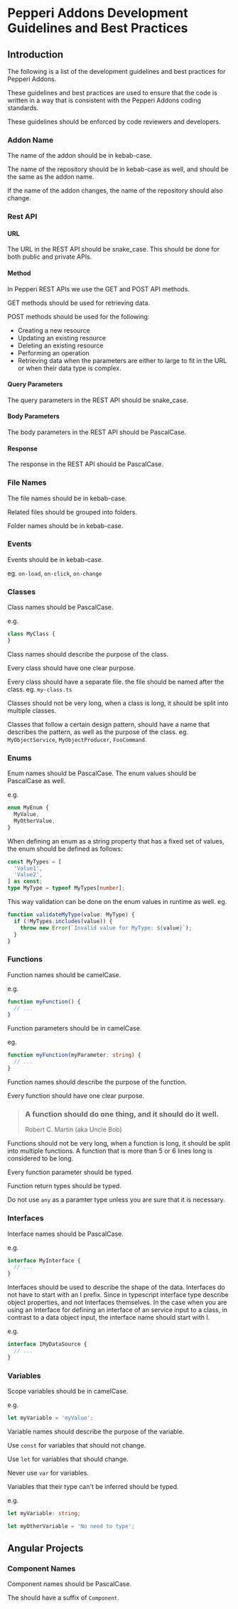 # Pepperi Addons Development Guidelines and Best Practices

## Introduction

The following is a list of the development guidelines and best practices for Pepperi Addons.

These guidelines and best practices are used to ensure that the code is written in a way that is consistent with the Pepperi Addons coding standards.

These guidelines should be enforced by code reviewers and developers.


### Addon Name
The name of the addon should be in kebab-case.

The name of the repository should be in kebab-case as well, and should be the same as the addon name.

If the name of the addon changes, the name of the repository should also change.

### Rest API

#### URL
The URL in the REST API should be snake_case.
This should be done for both public and private APIs.

#### Method
In Pepperi REST APIs we use the GET and POST API methods.

GET methods should be used for retrieving data.

POST methods should be used for the following:
* Creating a new resource
* Updating an existing resource
* Deleting an existing resource
* Performing an operation
* Retrieving data when the parameters are either to large to fit in the URL or when their data type is complex.

#### Query Parameters
The query parameters in the REST API should be snake_case.

#### Body Parameters
The body parameters in the REST API should be PascalCase.

#### Response
The response in the REST API should be PascalCase.

### File Names
The file names should be in kebab-case.

Related files should be grouped into folders.

Folder names should be in kebab-case.

### Events
Events should be in kebab-case.

eg. `on-load`, `on-click`, `on-change`

### Classes
Class names should be PascalCase.

e.g.
``` typescript
class MyClass {
}
```

Class names should describe the purpose of the class. 

Every class should have one clear purpose.

Every class should have a separate file. the file should be named after the class. eg. `my-class.ts`

Classes should not be very long, when a class is long, it should be split into multiple classes.

Classes that follow a certain design pattern, should have a name that describes the pattern, as well as the purpose of the class. eg. `MyObjectService`, `MyObjectProducer`, `FooCommand`.

### Enums
Enum names should be PascalCase.
The enum values should be PascalCase as well.

e.g.
``` typescript
enum MyEnum {
  MyValue,
  MyOtherValue,
}
```

When defining an enum as a string property that has a fixed set of values, the enum should be defined as follows:

``` typescript
const MyTypes = [
  'Value1',
  'Value2',
] as const;
type MyType = typeof MyTypes[number];
```

This way validation can be done on the enum values in runtime as well.
eg.
``` typescript
function validateMyType(value: MyType) {
  if (!MyTypes.includes(value)) {
    throw new Error(`Invalid value for MyType: ${value}`);
  }
}
```

### Functions
Function names should be camelCase.

e.g.
``` typescript
function myFunction() {
  // ...
}
```

Function parameters should be in camelCase.

eg.
``` typescript
function myFunction(myParameter: string) {
  // ...
}
```

Function names should describe the purpose of the function.

Every function should have one clear purpose.

> ### A function should do one thing, and it should do it well.
> Robert C. Martin (aka Uncle Bob)

Functions should not be very long, when a function is long, it should be split into multiple functions. A function that is more than 5 or 6 lines long is considered to be long.

Every function parameter should be typed.

Function return types should be typed.

Do not use `any` as a paramter type unless you are sure that it is necessary.

### Interfaces
Interface names should be PascalCase.

e.g.
``` typescript
interface MyInterface {
  // ...
}
```

Interfaces should be used to describe the shape of the data.
Interfaces do not have to start with an I prefix. Since in typescript interface type describe object properties, and not Interfaces themselves.
In the case when you are using an Interface for defining an interface of an service input to a class, in contrast to a data object input, the interface name should start with I.

e.g.
``` typescript
interface IMyDataSource {
  // ...
}
```

### Variables
Scope variables should be in camelCase.

e.g.
``` typescript
let myVariable = 'myValue';
```

Variable names should describe the purpose of the variable.

Use `const` for variables that should not change.

Use `let` for variables that should change.

Never use `var` for variables.

Variables that their type can't be inferred should be typed.

e.g.
``` typescript
let myVariable: string;

let myOtherVariable = 'No need to type';
```

## Angular Projects

### Component Names
Component names should be PascalCase.

The should have a suffix of `Component`.
